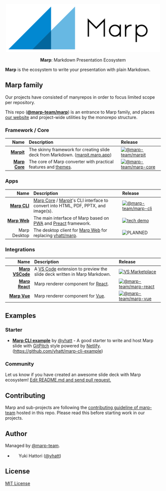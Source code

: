 <div align="center">
  <p>
    <img src="marp.png" alt="Marp" width="500" />
  </p>
  <p>
    <strong>Marp</strong>: Markdown Presentation Ecosystem
  </p>
</div>

**Marp** is the ecosystem to write your presentation with plain Markdown.

## Marp family

Our projects have consisted of manyrepos in order to focus limited scope per repository.

This repo (**[@marp-team/marp][marp]**) is an entrance to Marp family, and places [our website](https://marp.app/) and project-wide utilities by the monorepo structure.

### Framework / Core

|                       Name | Description                                                                        | Release                                                   |
| -------------------------: | :--------------------------------------------------------------------------------- | :-------------------------------------------------------- |
|               **[Marpit]** | The skinny framework for creating slide deck from Markdown. ([marpit.marp.app])    | [![@marp-team/marpit][badge-marpit]][marpit-npm]          |
| **[Marp Core][marp-core]** | The core of Marp converter with practical features and [themes][marp-core-themes]. | [![@marp-team/marp-core][badge-marp-core]][marp-core-npm] |

### Apps

|                     Name | Description                                                                                      | Release                                                |
| -----------------------: | :----------------------------------------------------------------------------------------------- | :----------------------------------------------------- |
| **[Marp CLI][marp-cli]** | [Marp Core][marp-core] / [Marpit]'s CLI interface to convert into HTML, PDF, PPTX, and image(s). | [![@marp-team/marp-cli][badge-marp-cli]][marp-cli-npm] |
| **[Marp Web][marp-web]** | The main interface of Marp based on [PWA] and [Preact] framework.                                | [![tech demo][badge-marp-web]][marp-web-site]          |
|             Marp Desktop | The desktop client for [Marp Web][marp-web-site] for replacing [yhatt/marp].                     | ![PLANNED][badge-planned]                              |

### Integrations

|                           Name | Description                                                                       | Release                                                      |
| -----------------------------: | :-------------------------------------------------------------------------------- | :----------------------------------------------------------- |
| **[Marp VSCode][marp-vscode]** | A [VS Code][vscode] extension to preview the slide deck written in Marp Markdown. | [![VS Marketplace][badge-marp-vscode]][marp-vscode-release]  |
|   **[Marp React][marp-react]** | Marp renderer component for [React].                                              | [![@marp-team/marp-react][badge-marp-react]][marp-react-npm] |
|       **[Marp Vue][marp-vue]** | Marp renderer component for [Vue].                                                | [![@marp-team/marp-vue][badge-marp-vue]][marp-vue-npm]       |

[yhatt/marp]: https://github.com/yhatt/marp
[marp]: https://github.com/marp-team/marp
[marpit]: https://github.com/marp-team/marpit
[marp-core]: https://github.com/marp-team/marp-core
[marp-core-themes]: https://github.com/marp-team/marp-core/tree/master/themes
[marp-cli]: https://github.com/marp-team/marp-cli
[marp-web]: https://github.com/marp-team/marp-web
[marp-vscode]: https://github.com/marp-team/marp-vscode
[marp-react]: https://github.com/marp-team/marp-react
[marp-vue]: https://github.com/marp-team/marp-vue
[pwa]: https://en.wikipedia.org/wiki/Progressive_Web_Apps
[preact]: https://preactjs.com/
[electron]: https://electronjs.org/
[vscode]: https://code.visualstudio.com/
[react]: https://reactjs.org/
[vue]: https://vuejs.org/
[marpit.marp.app]: https://marpit.marp.app/
[marpit-npm]: https://www.npmjs.com/package/@marp-team/marpit
[marp-core-npm]: https://www.npmjs.com/package/@marp-team/marp-core
[marp-cli-npm]: https://www.npmjs.com/package/@marp-team/marp-cli
[marp-web-site]: https://web.marp.app/
[marp-vscode-release]: https://marketplace.visualstudio.com/items?itemName=marp-team.marp-vscode
[marp-react-npm]: https://www.npmjs.com/package/@marp-team/marp-react
[marp-vue-npm]: https://www.npmjs.com/package/@marp-team/marp-vue
[badge-marpit]: https://img.shields.io/npm/v/@marp-team/marpit.svg?style=flat-square&logo=npm
[badge-marp-core]: https://img.shields.io/npm/v/@marp-team/marp-core.svg?style=flat-square&logo=npm
[badge-marp-cli]: https://img.shields.io/npm/v/@marp-team/marp-cli.svg?style=flat-square&logo=npm
[badge-marp-web]: https://img.shields.io/badge/%E2%80%8B-tech%20demo-%230288d1.svg?style=flat-square&logo=data:image/png;base64,iVBORw0KGgoAAAANSUhEUgAAAA4AAAAOCAYAAAAfSC3RAAAAUUlEQVQokWNgGD6AqePif3Sx9B2PMcQwNKFrTN/x+D9ejTBNyBphmnBqRNYE04isCatGdE1MHRf/o2vC0IhNE1PaXPwacWnCqxGfJoI2Dn4AAN0ZrMM1VUFvAAAAAElFTkSuQmCC
[badge-marp-vscode]: https://img.shields.io/visual-studio-marketplace/v/marp-team.marp-vscode.svg?style=flat-square&logo=visual-studio-code&label=Marketplace
[badge-marp-react]: https://img.shields.io/npm/v/@marp-team/marp-react.svg?style=flat-square&logo=npm
[badge-marp-vue]: https://img.shields.io/npm/v/@marp-team/marp-vue.svg?style=flat-square&logo=npm
[badge-planned]: https://img.shields.io/badge/-PLANNED-lightgrey.svg?style=flat-square
[badge-wip]: https://img.shields.io/badge/-Work%20in%20progress-lightgrey.svg?style=flat-square

## Examples

### Starter

- **[Marp CLI example](https://yhatt-marp-cli-example.netlify.com/)** by [@yhatt](https://github.com/yhatt) - A good starter to write and host Marp slide with [GitPitch](https://gitpitch.com/) style powered by [Netlify](https://www.netlify.com/). (https://github.com/yhatt/marp-cli-example)

### Community

<!-- - **[Slide title](https://example.com/)** by [@username](https://github.com/username) -->

Let us know if you have created an awesome slide deck with Marp ecosystem! [Edit README.md and send pull request.](https://github.com/marp-team/marp/edit/master/README.md)

<!-- NOTE: The slide deck created by yhatt/marp  desktop app cannot add to examples. -->

## Contributing

Marp and sub-projects are following the [contributing guideline of marp-team][contributing] hosted in this repo. Please read this before starting work in our projects.

[contributing]: .github/CONTRIBUTING.md

## Author

Managed by [@marp-team](https://github.com/marp-team).

- <img src="https://github.com/yhatt.png" width="16" height="16"/> Yuki Hattori ([@yhatt](https://github.com/yhatt))

<!-- ### Sponsors -->

<!-- Name and icons (Top-tier sponsors)

- [<img src="https://github.com/yhatt.png" width="32" height="32" valign="middle"/> Yuki Hattori](https://github.com/yhatt)

-->

<!-- Icons (Mid-tier sponsors)
(And) we are supported by them!

<p>
  <a href="https://github.com/yhatt"><img src="https://github.com/yhatt.png" width="32" height="32" /></a>
</p>
-->

<!-- Thanks for our sponsors! :heart: -->

## License

[MIT License](LICENSE)
